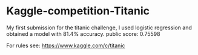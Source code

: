 # Kaggle-competition-Titanic
My first submission for the titanic challenge, I used logistic regression and obtained a model with 81.4% accuracy. 
public score: 0.75598

For rules see: https://www.kaggle.com/c/titanic
